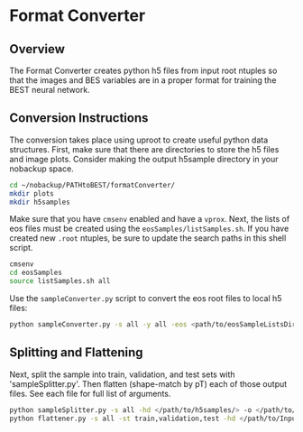 # Format Converter

## Overview

The Format Converter creates python h5 files from input root ntuples so that the images and BES variables are in a proper format for training the BEST neural network.

## Conversion Instructions

The conversion takes place using uproot to create useful python data structures. First, make sure that there are directories to store
the h5 files and image plots. Consider making the output h5sample directory in your nobackup space.

```bash
cd ~/nobackup/PATHtoBEST/formatConverter/
mkdir plots
mkdir h5samples
```

Make sure that you have `cmsenv` enabled and have a `vprox`. Next, the lists of eos files must be created using the
`eosSamples/listSamples.sh`. If you have created new `.root` ntuples, be sure to update the search paths in this
shell script.

```bash
cmsenv
cd eosSamples
source listSamples.sh all
```

Use the `sampleConverter.py` script to convert the eos root files to local h5 files:

```bash
python sampleConverter.py -s all -y all -eos <path/to/eosSampleListsDir/> -o <path/to/h5samples/>
```

## Splitting and Flattening

Next, split the sample into train, validation, and test sets with 'sampleSplitter.py'.
Then flatten (shape-match by pT) each of those output files. See each file for full list of arguments.

```bash
python sampleSplitter.py -s all -hd </path/to/h5samples/> -o </path/to/outputH5samples> -bs <batchSize=(example)600000>
python flattener.py -s all -st train,validation,test -hd </path/to/Inputh5samples/> -o </path/to/Outputh5samples/> -b <batchSize=(example)250000>
```
